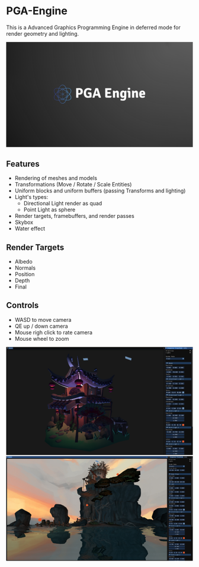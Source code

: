 # PGA-Engine

This is a Advanced Graphics Programming Engine in deferred mode for render geometry and lighting.

[![Watch the video](Engine/Screenshots/PGA-Engine_Logo.png)](https://youtu.be/UZpWSmCPIFA)

## Features

- Rendering of meshes and models
- Transformations (Move / Rotate / Scale Entities)
- Uniform blocks and uniform buffers (passing Transforms and lighting)
- Light's types:
    - Directional Light render as quad
    - Point Light as sphere
- Render targets, framebuffers, and render passes
- Skybox
- Water effect

## Render Targets

- Albedo
- Normals
- Position
- Depth
- Final

## Controls

- WASD to move camera
- QE up / down camera
- Mouse righ click to rate camera
- Mouse wheel to zoom

![Image](Engine/Screenshots/main_scene.png)
![Image](Engine/Screenshots/final_render.png)
